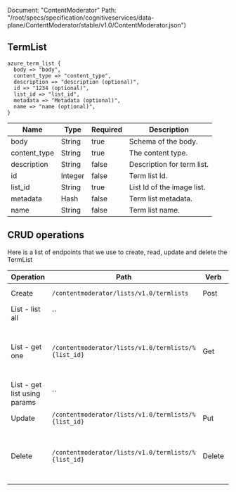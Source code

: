 Document: "ContentModerator"
Path: "/root/specs/specification/cognitiveservices/data-plane/ContentModerator/stable/v1.0/ContentModerator.json")

## TermList

```puppet
azure_term_list {
  body => "body",
  content_type => "content_type",
  description => "description (optional)",
  id => "1234 (optional)",
  list_id => "list_id",
  metadata => "Metadata (optional)",
  name => "name (optional)",
}
```

| Name        | Type           | Required       | Description       |
| ------------- | ------------- | ------------- | ------------- |
|body | String | true | Schema of the body. |
|content_type | String | true | The content type. |
|description | String | false | Description for term list. |
|id | Integer | false | Term list Id. |
|list_id | String | true | List Id of the image list. |
|metadata | Hash | false | Term list metadata. |
|name | String | false | Term list name. |



## CRUD operations

Here is a list of endpoints that we use to create, read, update and delete the TermList

| Operation | Path | Verb | Description | OperationID |
| ------------- | ------------- | ------------- | ------------- | ------------- |
|Create|`/contentmoderator/lists/v1.0/termlists`|Post|Creates a Term List|ListManagementTermLists_Create|
|List - list all|``||||
|List - get one|`/contentmoderator/lists/v1.0/termlists/%{list_id}`|Get|Returns list Id details of the term list with list Id equal to list Id passed.|ListManagementTermLists_GetDetails|
|List - get list using params|``||||
|Update|`/contentmoderator/lists/v1.0/termlists/%{list_id}`|Put|Updates an Term List.|ListManagementTermLists_Update|
|Delete|`/contentmoderator/lists/v1.0/termlists/%{list_id}`|Delete|Deletes term list with the list Id equal to list Id passed.|ListManagementTermLists_Delete|